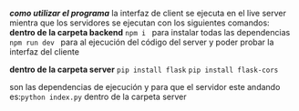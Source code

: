 **_como utilizar el programa_**
la interfaz de client se ejecuta
en el live server
mientra que los servidores se ejecutan con los siguientes comandos:
**dentro de la carpeta backend**
`npm i ` para instalar todas las dependencias
`npm run dev ` para al ejecución del código del server y poder probar la interfaz del cliente

**dentro de la carpeta server**
`pip install flask`
`pip install flask-cors`

son las dependencias de ejecución
y para que el servidor este andando
es:`python index.py` dentro de la carpeta server
